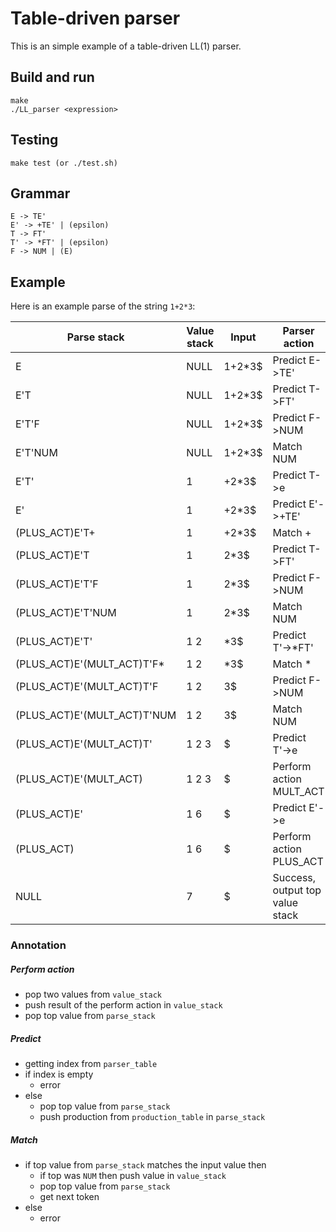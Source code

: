 # Table-driven parser

This is an simple example of a table-driven LL(1) parser. 

## Build and run
    make
    ./LL_parser <expression>
    
## Testing
    make test (or ./test.sh)

## Grammar
    E -> TE'
    E' -> +TE' | (epsilon)
    T -> FT'
    T' -> *FT' | (epsilon)
    F -> NUM | (E)

## Example

Here is an example parse of the string `1+2*3`:

Parse stack | Value stack | Input | Parser action
------------|-------------|-------|--------------
E | NULL | 1+2*3$ | Predict E->TE'
E'T | NULL | 1+2*3$ | Predict T->FT'
E'T'F | NULL | 1+2*3$ | Predict F->NUM
E'T'NUM | NULL | 1+2*3$ | Match NUM
E'T' | 1 | +2*3$ | Predict T->e
E' | 1 | +2*3$ | Predict E'->+TE'
(PLUS_ACT)E'T+ | 1 | +2*3$ | Match +
(PLUS_ACT)E'T | 1 | 2*3$ | Predict T->FT'
(PLUS_ACT)E'T'F | 1 | 2*3$ | Predict F->NUM
(PLUS_ACT)E'T'NUM | 1 | 2*3$ | Match NUM
(PLUS_ACT)E'T' | 1 2 | *3$ | Predict T'->*FT'
(PLUS_ACT)E'(MULT_ACT)T'F* | 1 2 | *3$ | Match *
(PLUS_ACT)E'(MULT_ACT)T'F | 1 2 | 3$ | Predict F->NUM
(PLUS_ACT)E'(MULT_ACT)T'NUM | 1 2 | 3$ | Match NUM
(PLUS_ACT)E'(MULT_ACT)T' | 1 2 3 | $ | Predict T'->e
(PLUS_ACT)E'(MULT_ACT) | 1 2 3 | $ | Perform action MULT_ACT
(PLUS_ACT)E' | 1 6 | $ | Predict E'->e
(PLUS_ACT) | 1 6 | $ | Perform action PLUS_ACT
| NULL | 7 | $ | Success, output top value stack

### Annotation

##### Perform action
* pop two values from `value_stack`
* push result of the perform action in `value_stack`
* pop top value from `parse_stack`

##### Predict
* getting index from `parser_table`
* if index is empty
    * error
* else
    * pop top value from `parse_stack`
    * push production from `production_table` in `parse_stack`

##### Match
* if top value from `parse_stack` matches the input value then
    * if top was `NUM` then push value in `value_stack`
    * pop top value from `parse_stack`
    * get next token
* else
    * error
